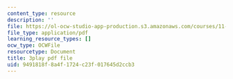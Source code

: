 ```yaml
---
content_type: resource
description: ''
file: https://ol-ocw-studio-app-production.s3.amazonaws.com/courses/11-384-malaysia-sustainable-cities-practicum-spring-2018/9491818f8a4f1724c23f017645d2ccb3_2cPGZ4H67Ek.pdf
file_type: application/pdf
learning_resource_types: []
ocw_type: OCWFile
resourcetype: Document
title: 3play pdf file
uid: 9491818f-8a4f-1724-c23f-017645d2ccb3
---
```

